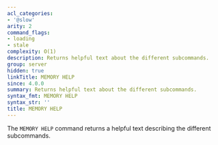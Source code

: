 ```yaml
---
acl_categories:
- '@slow'
arity: 2
command_flags:
- loading
- stale
complexity: O(1)
description: Returns helpful text about the different subcommands.
group: server
hidden: true
linkTitle: MEMORY HELP
since: 4.0.0
summary: Returns helpful text about the different subcommands.
syntax_fmt: MEMORY HELP
syntax_str: ''
title: MEMORY HELP
---
```

The `MEMORY HELP` command returns a helpful text describing the different
subcommands.
